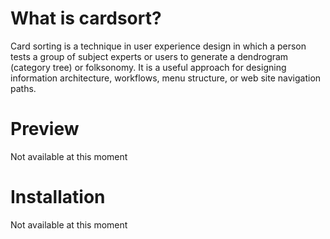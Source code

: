 # What is cardsort?
Card sorting is a technique in user experience design in which a person tests a group of subject experts or users to generate a dendrogram (category tree) or folksonomy. It is a useful approach for designing information architecture, workflows, menu structure, or web site navigation paths.
# Preview
Not available at this moment
# Installation
Not available at this moment